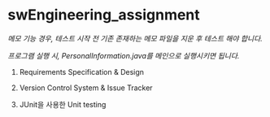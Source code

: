 # swEngineering_assignment

*메모 기능 경우, 테스트 시작 전 기존 존재하는 메모 파일을 지운 후 테스트 해야 합니다.*


*프로그램 실행 시, PersonalInformation.java를 메인으로 실행시키면 됩니다.*


1. Requirements Specification & Design


2. Version Control System & Issue Tracker


3. JUnit을 사용한 Unit testing
